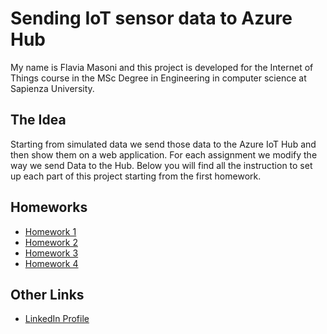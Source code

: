 # Sending IoT sensor data to Azure Hub 
My name is Flavia Masoni and this project is developed for the Internet of Things course in the MSc Degree in Engineering in computer science at Sapienza University. 
## The Idea 
Starting from simulated data we send those data to the Azure IoT Hub and then show them on a web application. 
For each assignment we modify the way we send Data to the Hub.
Below you will find all the instruction to set up each part of this project starting from the first homework.
## Homeworks
- [Homework 1](https://github.com/flaviamas/iot-sensor-flavia/tree/master/Assignment1%20/)
- [Homework 2](https://github.com/flaviamas/iot-sensor-flavia/tree/master/Assignment2)
- [Homework 3](https://github.com/flaviamas/iot-sensor-flavia/tree/master/Assignment3)
- [Homework 4](https://github.com/flaviamas/iot-sensor-flavia/tree/master/Assignment4)
## Other Links 
- [LinkedIn Profile](https://www.linkedin.com/in/flavia-masoni/)